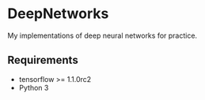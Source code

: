 # DeepNetworks
My implementations of deep neural networks for practice.

## Requirements

* tensorflow >= 1.1.0rc2
* Python 3

